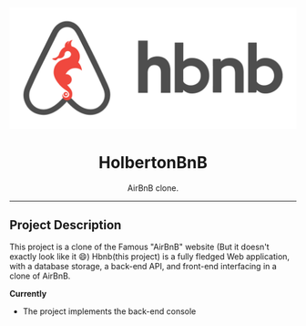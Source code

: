 <p align="center">
	<img src="https://github.com/Bikaze/AirBnB_clone/blob/main/misc_stuff/hbnb.png" alt="HolbertonBnB logo">
</p>

<h1 align="center">HolbertonBnB</h1>
<p align="center">AirBnB clone.</p>

---

## Project Description

This project is a clone of the Famous "AirBnB" website (But it doesn't exactly look like it :smile:)
Hbnb(this project) is a fully fledged Web application, with a database storage, a back-end API, and front-end interfacing in a clone of AirBnB.

**Currently**
- The project implements the back-end console


